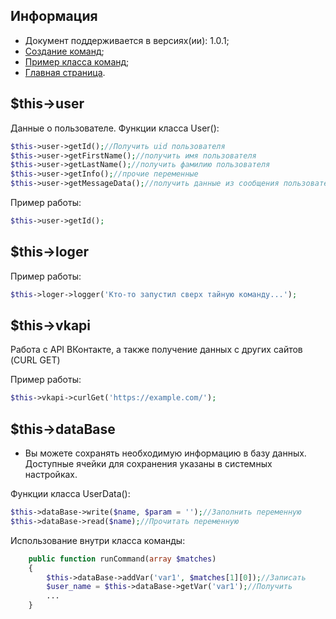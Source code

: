 Информация
------------

* Документ поддерживается в версиях(ии): 1.0.1;
* [Создание команд][2];
* [Пример класса команд][1];
* [Главная страница][0].


$this->user
------------

Данные о пользователе. 
Функции класса User():

```php
$this->user->getId();//Получить uid пользователя
$this->user->getFirstName();//получить имя пользователя
$this->user->getLastName();//получить фамилию пользователя
$this->user->getInfo();//прочие переменные
$this->user->getMessageData();//получить данные из сообщения пользователя
```

Пример работы:

```php
$this->user->getId();
```

$this->loger
------------

Пример работы:
```php
$this->loger->logger('Кто-то запустил сверх тайную команду...');
```

$this->vkapi
------------

Работа с API ВКонтакте, а также получение данных с других сайтов (CURL GET)

Пример работы:

```php
$this->vkapi->curlGet('https://example.com/');
```

$this->dataBase
------------

* Вы можете сохранять необходимую информацию в базу данных.
 Доступные ячейки для сохранения указаны в системных настройках.

Функции класса UserData():

```php
$this->dataBase->write($name, $param = '');//Заполнить переменную
$this->dataBase->read($name);//Прочитать переменную
```

Использование внутри класса команды:
```php
    public function runCommand(array $matches)
    {
        $this->dataBase->addVar('var1', $matches[1][0]);//Записать
        $user_name = $this->dataBase->getVar('var1');//Получить
        ...
    }
```

[0]: index.md
[1]: exampleCommand.md
[2]: CreateCommands.md